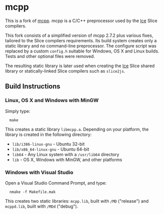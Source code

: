 # mcpp

This is a fork of [mcpp](http://mcpp.sourceforge.net/). mcpp is a C/C++ preprocessor used by the [Ice](https://github.com/zeroc-ice/ice) Slice compilers.

This fork consists of a simplified version of mcpp 2.7.2 plus various fixes, tailored to the Slice compilers requirements. Its build system creates only a static library and no command-line preprocessor. The configure script was replaced by a custom `config.h` suitable for Windows, OS X and Linux builds. Tests and other optional files were removed.

The resulting static library is later used when creating the [Ice](https://github.com/zeroc-ice/ice) Slice shared library or statically-linked Slice compilers such as `slice2js`.

## Build Instructions

### Linux, OS X and Windows with MinGW
Simply type:
```
  make
```  

This creates a static library `libmcpp.a`. Depending on your platform, the library is created in the following directory:

* `lib/i386-linux-gnu` - Ubuntu 32-bit
* `lib/x86_64-linux-gnu` - Ubuntu 64-bit
* `lib64` - Any Linux system with a `/usr/lib64` directory
* `lib` - OS X, Windows with MinGW, and other platforms

### Windows with Visual Studio

Open a Visual Studio Command Prompt, and type:
```
  nmake -f Makefile.mak
```
This creates two static libraries: `mcpp.lib`, built with `/MD` ("release") and `mcppd.lib`, built with `/MDd` ("debug").
